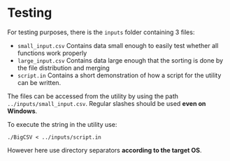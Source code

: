 # Testing
For testing purposes, there is the `inputs` folder containing 3 files:
* `small_input.csv` Contains data small enough to easily test whether all functions work properly
* `large_input.csv` Contains data large enough that the sorting is done by the file distribution and merging
* `script.in` Contains a short demonstration of how a script for the utility can be written.

The files can be accessed from the utility by using the path `../inputs/small_input.csv`. Regular slashes should be used **even on Windows**.

To execute the string in the utility use:
```
./BigCSV < ../inputs/script.in
```
However here use directory separators **according to the target OS**.